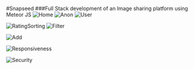 #Snapseed
###Full Stack development of an Image sharing platform using Meteor JS
![Home](https://user-images.githubusercontent.com/49150875/82208049-76da9700-9928-11ea-8f4f-85a2d11fcbc1.gif)
![Anon](https://user-images.githubusercontent.com/49150875/82209139-675c4d80-992a-11ea-923d-ee8386ed4c7f.gif)
![User](https://user-images.githubusercontent.com/49150875/82210186-2ebd7380-992c-11ea-8fe9-d7c5bc4c8074.gif)

![RatingSorting](https://user-images.githubusercontent.com/49150875/82209723-61b33780-992b-11ea-8bee-7667e0088f2a.gif)
![Filter](https://user-images.githubusercontent.com/49150875/82210413-ab505200-992c-11ea-83ee-514186716941.gif)

![Add](https://user-images.githubusercontent.com/49150875/82208393-11d37100-9929-11ea-80bb-b03103c040d3.gif)

![Responsiveness](https://user-images.githubusercontent.com/49150875/82210584-f9655580-992c-11ea-991e-84ec1d1f641d.gif)

![Security](https://user-images.githubusercontent.com/49150875/82208254-d5077a00-9928-11ea-8db1-045fe3e58d42.gif)
